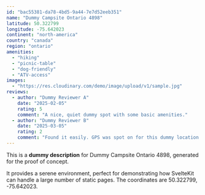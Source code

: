```yaml
---
id: "bac55381-da78-4bd5-9a44-7e7d52eeb351"
name: "Dummy Campsite Ontario 4898"
latitude: 50.322799
longitude: -75.642023
continent: "north-america"
country: "canada"
region: "ontario"
amenities:
  - "hiking"
  - "picnic-table"
  - "dog-friendly"
  - "ATV-access"
images:
  - "https://res.cloudinary.com/demo/image/upload/v1/sample.jpg"
reviews:
  - author: "Dummy Reviewer A"
    date: "2025-02-05"
    rating: 5
    comment: "A nice, quiet dummy spot with some basic amenities."
  - author: "Dummy Reviewer B"
    date: "2025-03-05"
    rating: 2
    comment: "Found it easily. GPS was spot on for this dummy location."
---
```


This is a **dummy description** for Dummy Campsite Ontario 4898, generated for the proof of concept.

It provides a serene environment, perfect for demonstrating how SvelteKit can handle a large number of static pages. The coordinates are 50.322799, -75.642023.
